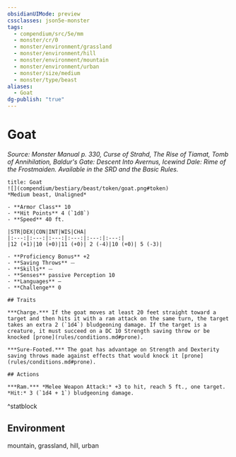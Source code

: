 ```yaml
---
obsidianUIMode: preview
cssclasses: json5e-monster
tags:
  - compendium/src/5e/mm
  - monster/cr/0
  - monster/environment/grassland
  - monster/environment/hill
  - monster/environment/mountain
  - monster/environment/urban
  - monster/size/medium
  - monster/type/beast
aliases:
  - Goat
dg-publish: "true"
---
```

# Goat
*Source: Monster Manual p. 330, Curse of Strahd, The Rise of Tiamat, Tomb of Annihilation, Baldur's Gate: Descent Into Avernus, Icewind Dale: Rime of the Frostmaiden. Available in the SRD and the Basic Rules.*  

```ad-statblock
title: Goat
![](compendium/bestiary/beast/token/goat.png#token)
*Medium beast, Unaligned*

- **Armor Class** 10 
- **Hit Points** 4 (`1d8`)
- **Speed** 40 ft.

|STR|DEX|CON|INT|WIS|CHA|
|:---:|:---:|:---:|:---:|:---:|:---:|
|12 (+1)|10 (+0)|11 (+0)| 2 (-4)|10 (+0)| 5 (-3)|

- **Proficiency Bonus** +2
- **Saving Throws** ⏤
- **Skills** ⏤
- **Senses** passive Perception 10
- **Languages** —
- **Challenge** 0

## Traits

***Charge.*** If the goat moves at least 20 feet straight toward a target and then hits it with a ram attack on the same turn, the target takes an extra 2 (`1d4`) bludgeoning damage. If the target is a creature, it must succeed on a DC 10 Strength saving throw or be knocked [prone](rules/conditions.md#prone).

***Sure-Footed.*** The goat has advantage on Strength and Dexterity saving throws made against effects that would knock it [prone](rules/conditions.md#prone).

## Actions

***Ram.*** *Melee Weapon Attack:* +3 to hit, reach 5 ft., one target. *Hit:* 3 (`1d4 + 1`) bludgeoning damage.
```
^statblock

## Environment

mountain, grassland, hill, urban